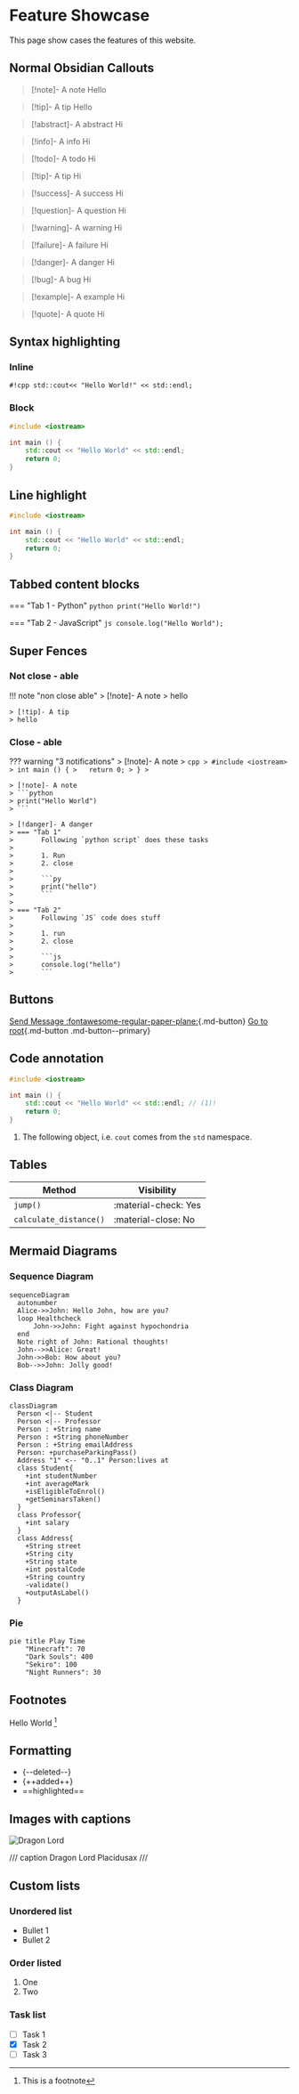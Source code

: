 # Feature Showcase
This page show cases the features of this website.

## Normal Obsidian Callouts
> [!note]- A note
> Hello

> [!tip]- A tip
> Hello

> [!abstract]- A abstract
> Hi

> [!info]- A info
> Hi

> [!todo]- A todo
> Hi

> [!tip]- A tip
> Hi

> [!success]- A success
> Hi

> [!question]- A question
> Hi

> [!warning]- A warning
> Hi

> [!failure]- A failure
> Hi

> [!danger]- A danger
> Hi

> [!bug]- A bug
> Hi

> [!example]- A example
> Hi

> [!quote]- A quote
> Hi

## Syntax highlighting
### Inline
`#!cpp std::cout<< "Hello World!" << std::endl;`

### Block
```{.cpp .copy}
#include <iostream>

int main () {
    std::cout << "Hello World" << std::endl;
    return 0;
}
```

## Line highlight
```cpp hl_lines="4-5"
#include <iostream>

int main () {
    std::cout << "Hello World" << std::endl;
    return 0;
}
```

## Tabbed content blocks
=== "Tab 1 - Python"
    ```python
    print("Hello World!")
    ```

=== "Tab 2 - JavaScript"
    ```js
    console.log("Hello World");
    ```

## Super Fences

### Not close - able
!!! note "non close able"
    > [!note]- A note
    > hello


    > [!tip]- A tip
    > hello

### Close - able
??? warning "3 notifications"
    > [!note]- A note
    > ```cpp
    > #include <iostream>
    > int main () {
    >   return 0;
    > }
    > ```

    > [!note]- A note
    > ```python
    > print("Hello World")
    > ```

    > [!danger]- A danger
    > === "Tab 1"
    >       Following `python script` does these tasks
    >   
    >       1. Run
    >       2. close
    >
    >       ```py
    >       print("hello")
    >       ```
    >
    > === "Tab 2"
    >       Following `JS` code does stuff
    >
    >       1. run
    >       2. close
    >
    >       ```js
    >       console.log("hello")
    >       ```
    
## Buttons
[Send Message :fontawesome-regular-paper-plane:](#){.md-button}
[Go to root](#){.md-button .md-button--primary}

## Code annotation

```{.cpp .annotate .copy}
#include <iostream>

int main () {
    std::cout << "Hello World" << std::endl; // (1)!
    return 0;
}
```

1. The following object, i.e. `cout` comes from the `std` namespace.

## Tables

| Method | Visibility |
| ------ | ---------- |
| `jump()` | :material-check: Yes|
| `calculate_distance()` | :material-close: No |

## Mermaid Diagrams
### Sequence Diagram

``` mermaid
sequenceDiagram
  autonumber
  Alice->>John: Hello John, how are you?
  loop Healthcheck
      John->>John: Fight against hypochondria
  end
  Note right of John: Rational thoughts!
  John-->>Alice: Great!
  John->>Bob: How about you?
  Bob-->>John: Jolly good!
```

### Class Diagram
``` mermaid
classDiagram
  Person <|-- Student
  Person <|-- Professor
  Person : +String name
  Person : +String phoneNumber
  Person : +String emailAddress
  Person: +purchaseParkingPass()
  Address "1" <-- "0..1" Person:lives at
  class Student{
    +int studentNumber
    +int averageMark
    +isEligibleToEnrol()
    +getSeminarsTaken()
  }
  class Professor{
    +int salary
  }
  class Address{
    +String street
    +String city
    +String state
    +int postalCode
    +String country
    -validate()
    +outputAsLabel()  
  }
```

### Pie

```mermaid
pie title Play Time
    "Minecraft": 70
    "Dark Souls": 400
    "Sekiro": 100
    "Night Runners": 30
```

## Footnotes
Hello World [^1]

[^1]: This is a footnote

## Formatting
- {--deleted--}
- {++added++}
- ==highlighted==

## Images with captions
![Dragon Lord](assets/dragon.png)

/// caption
Dragon Lord Placidusax
///

## Custom lists
### Unordered list
- Bullet 1
- Bullet 2

### Order listed
1. One
2. Two

### Task list
- [ ] Task 1
- [x] Task 2
- [ ] Task 3
